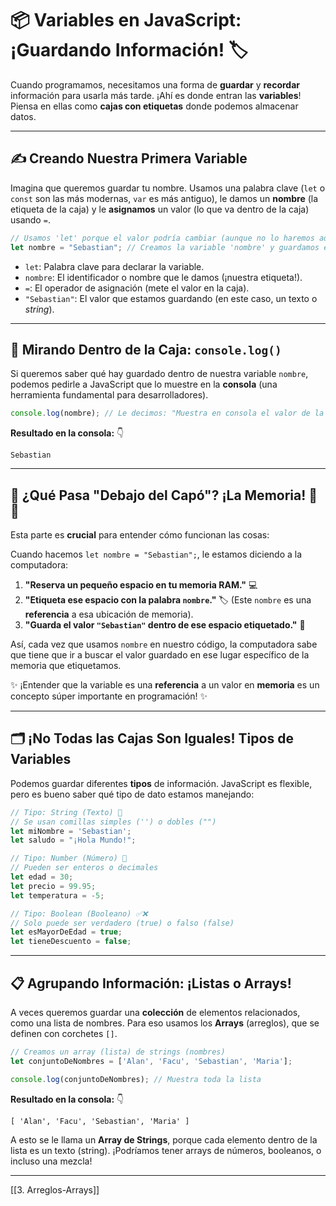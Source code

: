 
# 📦 Variables en JavaScript: ¡Guardando Información! 🏷️

Cuando programamos, necesitamos una forma de **guardar** y **recordar** información para usarla más tarde. ¡Ahí es donde entran las **variables**! Piensa en ellas como **cajas con etiquetas** donde podemos almacenar datos.

---

## ✍️ Creando Nuestra Primera Variable

Imagina que queremos guardar tu nombre. Usamos una palabra clave (`let` o `const` son las más modernas, `var` es más antiguo), le damos un **nombre** (la etiqueta de la caja) y le **asignamos** un valor (lo que va dentro de la caja) usando `=`.

```javascript
// Usamos 'let' porque el valor podría cambiar (aunque no lo haremos aquí)
let nombre = "Sebastian"; // Creamos la variable 'nombre' y guardamos el texto "Sebastian"
```

*   `let`: Palabra clave para declarar la variable.
*   `nombre`: El identificador o nombre que le damos (¡nuestra etiqueta!).
*   `=`: El operador de asignación (mete el valor en la caja).
*   `"Sebastian"`: El valor que estamos guardando (en este caso, un texto o *string*).

---

## 👀 Mirando Dentro de la Caja: `console.log()`

Si queremos saber qué hay guardado dentro de nuestra variable `nombre`, podemos pedirle a JavaScript que lo muestre en la **consola** (una herramienta fundamental para desarrolladores).

```javascript
console.log(nombre); // Le decimos: "Muestra en consola el valor de la variable 'nombre'"
```

**Resultado en la consola:** 👇
```
Sebastian
```

---

## 🤔 ¿Qué Pasa "Debajo del Capó"? ¡La Memoria! 🧠💾

Esta parte es **crucial** para entender cómo funcionan las cosas:

Cuando hacemos `let nombre = "Sebastian";`, le estamos diciendo a la computadora:

1.  **"Reserva un pequeño espacio en tu memoria RAM."** 💻
2.  **"Etiqueta ese espacio con la palabra `nombre`."** 🏷️ (Este `nombre` es una **referencia** a esa ubicación de memoria).
3.  **"Guarda el valor `"Sebastian"` dentro de ese espacio etiquetado."** 📄

Así, cada vez que usamos `nombre` en nuestro código, la computadora sabe que tiene que ir a buscar el valor guardado en ese lugar específico de la memoria que etiquetamos.

✨ ¡Entender que la variable es una **referencia** a un valor en **memoria** es un concepto súper importante en programación! ✨

---

## 🗂️ ¡No Todas las Cajas Son Iguales! Tipos de Variables

Podemos guardar diferentes **tipos** de información. JavaScript es flexible, pero es bueno saber qué tipo de dato estamos manejando:

```javascript
// Tipo: String (Texto) 📝
// Se usan comillas simples ('') o dobles ("")
let miNombre = 'Sebastian';
let saludo = "¡Hola Mundo!";

// Tipo: Number (Número) 🔢
// Pueden ser enteros o decimales
let edad = 30;
let precio = 99.95;
let temperatura = -5;

// Tipo: Boolean (Booleano) ✅❌
// Solo puede ser verdadero (true) o falso (false)
let esMayorDeEdad = true;
let tieneDescuento = false;
```

---

## 📋 Agrupando Información: ¡Listas o Arrays!

A veces queremos guardar una **colección** de elementos relacionados, como una lista de nombres. Para eso usamos los **Arrays** (arreglos), que se definen con corchetes `[]`.

```javascript
// Creamos un array (lista) de strings (nombres)
let conjuntoDeNombres = ['Alan', 'Facu', 'Sebastian', 'Maria'];

console.log(conjuntoDeNombres); // Muestra toda la lista
```

**Resultado en la consola:** 👇
```
[ 'Alan', 'Facu', 'Sebastian', 'Maria' ]
```

A esto se le llama un **Array de Strings**, porque cada elemento dentro de la lista es un texto (string). ¡Podríamos tener arrays de números, booleanos, o incluso una mezcla!

---

[[3. Arreglos-Arrays]]
